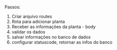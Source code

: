 Passos:

1. Criar arquivo routes
2. Rota para adicionar planta
3. Receber as informações da planta - body
4. validar os dados
5. salvar informações no banco de dados
6. configurar statuscode, retornar as infos do banco
